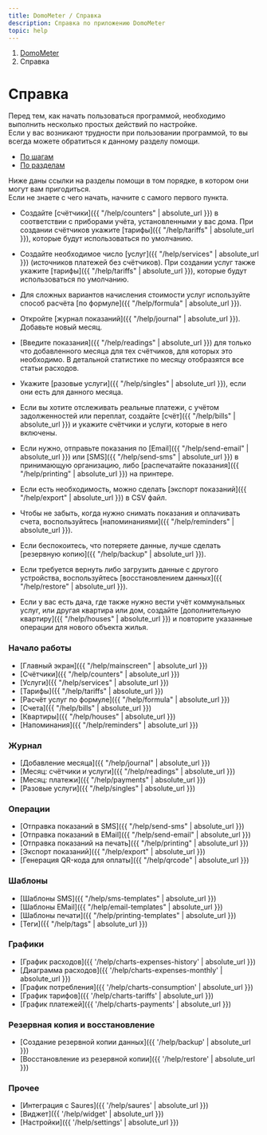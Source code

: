 ```yaml
---
title: DomoMeter / Справка
description: Справка по приложению DomoMeter
topic: help
---
```


<ol class="breadcrumb pull-right">
  <li><a href="{{ '/' | absolute_url }}">DomoMeter</a></li>
  <li class="active">Справка</li>
</ol>

# Справка

Перед тем, как начать пользоваться программой, необходимо выполнить несколько простых действий по настройке.  
Если у вас возникают трудности при пользовании программой, то вы всегда можете обратиться к данному разделу помощи.  

<ul id="tabs-help" class="nav nav-tabs" role="tablist">
<li role="presentation" class="active"><a href="#by-steps" aria-controls="by-steps" role="tab" data-toggle="tab">По шагам</a></li>
<li role="presentation"><a href="#by-topics" aria-controls="by-steps" role="tab" data-toggle="tab">По разделам</a></li>
</ul>

<div class="tab-content">
<div role="tabpanel" class="tab-pane active fade in" id="by-steps" markdown="1">

Ниже даны ссылки на разделы помощи в том порядке, в котором они могут вам пригодиться.  
Если не знаете с чего начать, начните с самого первого пункта.

* Создайте [счётчики]({{ "/help/counters" | absolute_url }}) в соответствии с приборами учёта, установленными у вас дома. При создании счётчиков укажите [тарифы]({{ "/help/tariffs" | absolute_url }}), которые будут использоваться по умолчанию.  

* Создайте необходимое число [услуг]({{ "/help/services" | absolute_url }}) (источников платежей без счётчиков). При создании услуг также укажите [тарифы]({{ "/help/tariffs" | absolute_url }}), которые будут использоваться по умолчанию.  

* Для сложных вариантов начисления стоимости услуг используйте способ расчёта [по формуле]({{ "/help/formula" | absolute_url }}).  

* Откройте [журнал показаний]({{ "/help/journal" | absolute_url }}). Добавьте новый месяц.  

* [Введите показания]({{ "/help/readings" | absolute_url }}) для только что добавленного месяца для тех счётчиков, для которых это необходимо. В детальной статистике по месяцу отобразятся все статьи расходов.

* Укажите [разовые услуги]({{ "/help/singles" | absolute_url }}), если они есть для данного месяца.

* Если вы хотите отслеживать реальные платежи, с учётом задолженностей или переплат, создайте [счёт]({{ "/help/bills" | absolute_url }}) и укажите счётчики и услуги, которые в него включены.

* Если нужно, отправьте показания по [Email]({{ "/help/send-email" | absolute_url }}) или [SMS]({{ "/help/send-sms" | absolute_url }}) в принимающую организацию, либо [распечатайте показания]({{ "/help/printing" | absolute_url }}) на принтере.

* Если есть необходимость, можно сделать [экспорт показаний]({{ "/help/export" | absolute_url }}) в CSV файл.

* Чтобы не забыть, когда нужно снимать показания и оплачивать счета, воспользуйтесь [напоминаниями]({{ "/help/reminders" | absolute_url }}).

* Если беспокоитесь, что потеряете данные, лучше сделать [резервную копию]({{ "/help/backup" | absolute_url }}).

* Если требуется вернуть либо загрузить данные с другого устройства, воспользуйтесь [восстановлением данных]({{ "/help/restore" | absolute_url }}).

* Если у вас есть дача, где также нужно вести учёт коммунальных услуг, или другая квартира или дом, создайте [дополнительную квартиру]({{ "/help/houses" | absolute_url }}) и повторите указанные операции для нового объекта жилья.

</div>
    <div role="tabpanel" class="tab-pane fade" id="by-topics" markdown="1">

### Начало работы
  * [Главный экран]({{ "/help/mainscreen" | absolute_url }})
  * [Счётчики]({{ "/help/counters" | absolute_url }})
  * [Услуги]({{ "/help/services" | absolute_url }})
  * [Тарифы]({{ "/help/tariffs" | absolute_url }})
  * [Расчёт услуг по формуле]({{ "/help/formula" | absolute_url }})
  * [Счета]({{ "/help/bills" | absolute_url }})
  * [Квартиры]({{ "/help/houses" | absolute_url }})
  * [Напоминания]({{ "/help/reminders" | absolute_url }})
  
### Журнал
  * [Добавление месяца]({{ "/help/journal" | absolute_url }})
  * [Месяц: счётчики и услуги]({{ "/help/readings" | absolute_url }})
  * [Месяц: платежи]({{ "/help/payments" | absolute_url }})
  * [Разовые услуги]({{ "/help/singles" | absolute_url }})
  
### Операции
  * [Отправка показаний в SMS]({{ "/help/send-sms" | absolute_url }})
  * [Отправка показаний в EMail]({{ "/help/send-email" | absolute_url }})
  * [Отправка показаний на печать]({{ "/help/printing" | absolute_url }})
  * [Экспорт показаний]({{ "/help/export" | absolute_url }})
  * [Генерация QR-кода для оплаты]({{ "/help/qrcode" | absolute_url }})
   
### Шаблоны
  * [Шаблоны SMS]({{ "/help/sms-templates" | absolute_url }})
  * [Шаблоны EMail]({{ "/help/email-templates" | absolute_url }})
  * [Шаблоны печати]({{ "/help/printing-templates" | absolute_url }})
  * [Теги]({{ "/help/tags" | absolute_url }})
 
### Графики
  * [График расходов]({{ '/help/charts-expenses-history' | absolute_url }})
  * [Диаграмма расходов]({{ '/help/charts-expenses-monthly' | absolute_url }})
  * [График потребления]({{ '/help/charts-consumption' | absolute_url }})
  * [График тарифов]({{ '/help/charts-tariffs' | absolute_url }})
  * [График платежей]({{ '/help/charts-payments' | absolute_url }}) 
 
### Резервная копия и восстановление
  * [Создание резервной копии данных]({{ '/help/backup' | absolute_url }})
  * [Восстановление из резервной копии]({{ '/help/restore' | absolute_url }})
  
### Прочее
  * [Интеграция с Saures]({{ '/help/saures' | absolute_url }})
  * [Виджет]({{ '/help/widget' | absolute_url }})
  * [Настройки]({{ '/help/settings' | absolute_url }})
  
</div>
</div>

<br><br>

<script type="text/javascript">
	$(document).ready(function() {
		$('a[data-toggle="tab"]').on('show.bs.tab', function(e) {
			localStorage.setItem('activeTab', $(e.target).attr('href'));
		});
		var activeTab = localStorage.getItem('activeTab');
		if (activeTab) {
		   $('#tabs-help a[href="' + activeTab + '"]').tab('show');
		}
	});
</script>
